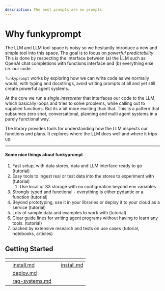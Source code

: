 ```yaml
---
description: The best prompts are no prompts
---
```


# Why funkyprompt

The LLM and LLM tool space is noisy so we hesitantly introduce a new and simple tool into this space. The goal is to focus on _powerful predictability_. This is done by respecting the interface between (a) the LLM such as OpenAI chat completions with functions interface and (b) everything else i.e. our code.

`funkyprompt` works by exploring how we can write code as we normally would, with typing and docstrings, avoid writing prompts at all and yet still create powerful agent systems.

At the core we run a _single interpreter_ that interfaces our code to the LLM, which basically loops and tries to solve problems, while calling out to supplied functions. But its a bit more exciting than that. This is a pattern that subsumes zero shot, conversational, planning and multi agent systems in a purely functional way.&#x20;

The library provides tools for understanding how the LLM inspects our functions and plans. It explores where the LLM does well and where it trips up.&#x20;

***

#### Some nice things about funkyprompt

1. Fast setup, with data stores, data and LLM interface ready to go (tutorial)
2. Easy tools to ingest real or test data into the stores to experiment with (tutorial)
   1. Use local or S3 storage with no configuration beyond env variables
3. Strongly typed and functional - everything is either pydantic or a function (tutorial)
4. Beyond prototyping, use it in your libraries or deploy it to your cloud as a service (tutorial)
5. Lots of sample data and examples to work with (tutorial)
6. Clear guide lines for writing agent programs without having to learn any tools. (tutorial)
7. backed by extensive research and tests on use cases (tutorial, notebooks, articles)

## Getting Started

<table data-view="cards"><thead><tr><th></th><th></th><th></th><th data-hidden data-card-target data-type="content-ref"></th></tr></thead><tbody><tr><td></td><td><a data-mention href="why-funkyprompt/install.md">install.md</a></td><td></td><td><a href="why-funkyprompt/install.md">install.md</a></td></tr><tr><td></td><td><a data-mention href="why-funkyprompt/deploy.md">deploy.md</a></td><td></td><td></td></tr><tr><td></td><td><a data-mention href="why-funkyprompt/rag-systems.md">rag-systems.md</a></td><td></td><td></td></tr></tbody></table>

